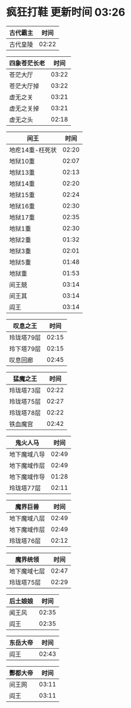 # 疯狂打鞋 更新时间 03:26

| 古代霸主   | 时间    |
|--------|-------|
| 古代皇陵 | 02:22 |

| 四象苍茫长老   | 时间    |
|--------|-------|
| 苍茫大厅 | 03:22 |
| 苍茫大厅掉 | 03:22 |
| 虚无之关 | 03:21 |
| 虚无之关掉 | 03:21 |
| 虚无之头 | 02:18 |

| 间王   | 时间    |
|--------|-------|
| 地疙14重-枉死状 | 02:20 |
| 地狱10重 | 02:07 |
| 地狱13重 | 02:13 |
| 地狱14重 | 02:20 |
| 地狱15重 | 02:24 |
| 地狱16重 | 02:30 |
| 地狱17重 | 02:35 |
| 地狱1重 | 02:30 |
| 地狱2重 | 01:32 |
| 地狱3重 | 02:01 |
| 地狱5重 | 01:48 |
| 地狱重 | 01:53 |
| 间王兢 | 03:14 |
| 间王其 | 03:14 |
| 阎王 | 03:14 |

| 叹息之王   | 时间    |
|--------|-------|
| 玲珑塔79层 | 02:15 |
| 玲下塔79层 | 02:15 |
| 叹息回廊 | 02:45 |

| 猛魔之王   | 时间    |
|--------|-------|
| 玲珑塔73层 | 02:22 |
| 玲珑塔75层 | 02:27 |
| 玲珑塔78层 | 02:22 |
| 铁血魔宫 | 02:42 |

| 鬼火人马   | 时间    |
|--------|-------|
| 地下魔域八导 | 02:49 |
| 地下魔域作层 | 02:49 |
| 地下魔域作导 | 01:28 |
| 玲珑塔77层 | 02:11 |

| 魔界巨兽   | 时间    |
|--------|-------|
| 地下魔域八层 | 02:49 |
| 地下魔域作层 | 02:49 |
| 玲珑塔76层 | 02:12 |

| 魔界统领   | 时间    |
|--------|-------|
| 地下魔域七层 | 02:47 |
| 玲珑塔75层 | 02:29 |

| 后土娘娘   | 时间    |
|--------|-------|
| 闻王风 | 02:35 |
| 阎王 | 02:35 |

| 东岳大帝   | 时间    |
|--------|-------|
| 阎王 | 02:43 |

| 酆都大帝   | 时间    |
|--------|-------|
| 间王网 | 03:11 |
| 阎王 | 03:11 |